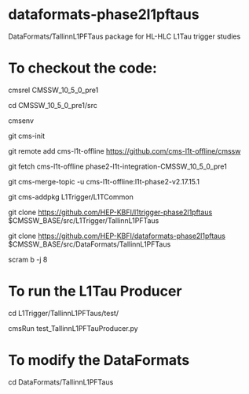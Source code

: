 # dataformats-phase2l1pftaus
DataFormats/TallinnL1PFTaus package for HL-HLC L1Tau trigger studies

# To checkout the code:

cmsrel CMSSW_10_5_0_pre1

cd CMSSW_10_5_0_pre1/src

cmsenv

git cms-init

git remote add cms-l1t-offline https://github.com/cms-l1t-offline/cmssw

git fetch cms-l1t-offline phase2-l1t-integration-CMSSW_10_5_0_pre1

git cms-merge-topic -u cms-l1t-offline:l1t-phase2-v2.17.15.1

git cms-addpkg L1Trigger/L1TCommon

git clone https://github.com/HEP-KBFI/l1trigger-phase2l1pftaus $CMSSW_BASE/src/L1Trigger/TallinnL1PFTaus

git clone https://github.com/HEP-KBFI/dataformats-phase2l1pftaus $CMSSW_BASE/src/DataFormats/TallinnL1PFTaus

scram b -j 8


# To run the L1Tau Producer

cd L1Trigger/TallinnL1PFTaus/test/

cmsRun test_TallinnL1PFTauProducer.py

# To modify the DataFormats

cd DataFormats/TallinnL1PFTaus


